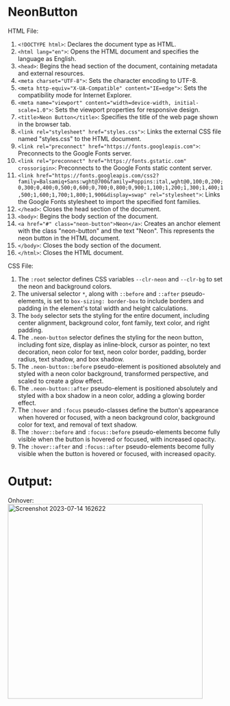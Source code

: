# NeonButton

HTML File:
1. `<!DOCTYPE html>`: Declares the document type as HTML.
2. `<html lang="en">`: Opens the HTML document and specifies the language as English.
3. `<head>`: Begins the head section of the document, containing metadata and external resources.
4. `<meta charset="UTF-8">`: Sets the character encoding to UTF-8.
5. `<meta http-equiv="X-UA-Compatible" content="IE=edge">`: Sets the compatibility mode for Internet Explorer.
6. `<meta name="viewport" content="width=device-width, initial-scale=1.0">`: Sets the viewport properties for responsive design.
7. `<title>Neon Button</title>`: Specifies the title of the web page shown in the browser tab.
8. `<link rel="stylesheet" href="styles.css">`: Links the external CSS file named "styles.css" to the HTML document.
9. `<link rel="preconnect" href="https://fonts.googleapis.com">`: Preconnects to the Google Fonts server.
10. `<link rel="preconnect" href="https://fonts.gstatic.com" crossorigin>`: Preconnects to the Google Fonts static content server.
11. `<link href="https://fonts.googleapis.com/css2?family=Balsamiq+Sans:wght@700&family=Poppins:ital,wght@0,100;0,200;0,300;0,400;0,500;0,600;0,700;0,800;0,900;1,100;1,200;1,300;1,400;1,500;1,600;1,700;1,800;1,900&display=swap" rel="stylesheet">`: Links the Google Fonts stylesheet to import the specified font families.
12. `</head>`: Closes the head section of the document.
13. `<body>`: Begins the body section of the document.
14. `<a href="#" class="neon-button">Neon</a>`: Creates an anchor element with the class "neon-button" and the text "Neon". This represents the neon button in the HTML document.
15. `</body>`: Closes the body section of the document.
16. `</html>`: Closes the HTML document.


CSS File:
1. The `:root` selector defines CSS variables `--clr-neon` and `--clr-bg` to set the neon and background colors.
2. The universal selector `*`, along with `::before` and `::after` pseudo-elements, is set to `box-sizing: border-box` to include borders and padding in the element's total width and height calculations.
3. The `body` selector sets the styling for the entire document, including center alignment, background color, font family, text color, and right padding.
4. The `.neon-button` selector defines the styling for the neon button, including font size, display as inline-block, cursor as pointer, no text decoration, neon color for text, neon color border, padding, border radius, text shadow, and box shadow.
5. The `.neon-button::before` pseudo-element is positioned absolutely and styled with a neon color background, transformed perspective, and scaled to create a glow effect.
6. The `.neon-button::after` pseudo-element is positioned absolutely and styled with a box shadow in a neon color, adding a glowing border effect.
7. The `:hover` and `:focus` pseudo-classes define the button's appearance when hovered or focused, with a neon background color, background color for text, and removal of text shadow.
8. The `:hover::before` and `:focus::before` pseudo-elements become fully visible when the button is hovered or focused, with increased opacity.
9. The `:hover::after` and `:focus::after` pseudo-elements become fully visible when the button is hovered or focused, with increased opacity.

# Output:

Onhover:
<img width="455" alt="Screenshot 2023-07-14 162622" src="https://github.com/AmishaSharma12002/NeonButton/assets/92213190/f79230d8-ecbf-4ee0-bac1-78e24915047c">


